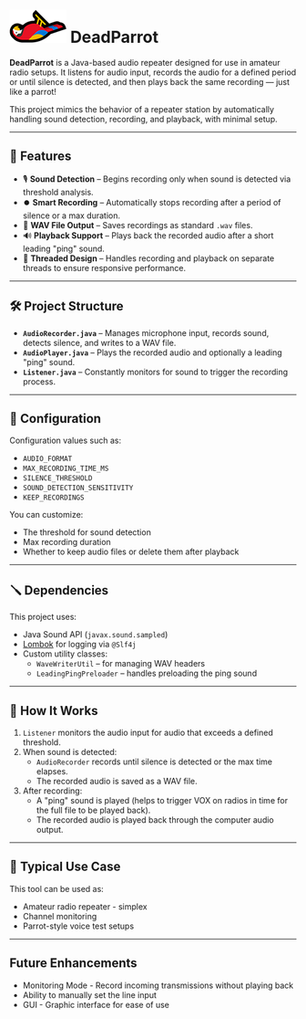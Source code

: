 # ![Diagram](https://github.com/TechnoZombie/DeadParrot/blob/main/img/DeadParrotSmall.png?raw=true) DeadParrot

**DeadParrot** is a Java-based audio repeater designed for use in amateur radio setups. It listens for audio input, records the audio for a defined period or until silence is detected, and then plays back the same recording — just like a parrot!

This project mimics the behavior of a repeater station by automatically handling sound detection, recording, and playback, with minimal setup.

---

## 🎯 Features

- 🎙️ **Sound Detection** – Begins recording only when sound is detected via threshold analysis.
- ⏺️ **Smart Recording** – Automatically stops recording after a period of silence or a max duration.
- 📁 **WAV File Output** – Saves recordings as standard `.wav` files.
- 🔊 **Playback Support** – Plays back the recorded audio after a short leading "ping" sound.
- 🧠 **Threaded Design** – Handles recording and playback on separate threads to ensure responsive performance.

---

## 🛠️ Project Structure

- **`AudioRecorder.java`** – Manages microphone input, records sound, detects silence, and writes to a WAV file.
- **`AudioPlayer.java`** – Plays the recorded audio and optionally a leading "ping" sound.
- **`Listener.java`** – Constantly monitors for sound to trigger the recording process.

---

## 🔧 Configuration

Configuration values such as:

- `AUDIO_FORMAT`
- `MAX_RECORDING_TIME_MS`
- `SILENCE_THRESHOLD`
- `SOUND_DETECTION_SENSITIVITY`
- `KEEP_RECORDINGS`

You can customize:

- The threshold for sound detection  
- Max recording duration  
- Whether to keep audio files or delete them after playback  

---

## 🪛 Dependencies

This project uses:

- Java Sound API (`javax.sound.sampled`)
- [Lombok](https://projectlombok.org/) for logging via `@Slf4j`
- Custom utility classes:
  - `WaveWriterUtil` – for managing WAV headers
  - `LeadingPingPreloader` – handles preloading the ping sound

---

## 🚀 How It Works

1. `Listener` monitors the audio input for audio that exceeds a defined threshold.
2. When sound is detected:
   - `AudioRecorder` records until silence is detected or the max time elapses.
   - The recorded audio is saved as a WAV file.
3. After recording:
   - A "ping" sound is played (helps to trigger VOX on radios in time for the full file to be played back).
   - The recorded audio is played back through the computer audio output.
---

## 🔄 Typical Use Case

This tool can be used as:

- Amateur radio repeater - simplex
- Channel monitoring
- Parrot-style voice test setups  

---

## Future Enhancements

- Monitoring Mode - Record incoming transmissions without playing back
- Ability to manually set the line input
- GUI - Graphic interface for ease of use

